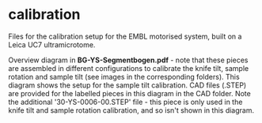 # calibration

Files for the calibration setup for the EMBL motorised system, built on a Leica UC7 ultramicrotome.

Overview diagram in **BG-YS-Segmentbogen.pdf** - note that these pieces are assembled in different configurations to 
calibrate the knife tilt, sample rotation and sample tilt (see images in the corresponding folders). This diagram shows the 
setup for the sample tilt calibration. CAD files (.STEP) are provided for the labelled pieces in this diagram in the CAD folder.
Note the additional '30-YS-0006-00.STEP' file - this piece is only used in the knife tilt and sample rotation calibration, and so
isn't shown in this diagram.
